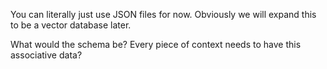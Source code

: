 
You can literally just use JSON files for now. Obviously we will expand this to be a vector database later. 

What would the schema be? Every piece of context needs to have this associative data? 

